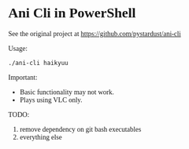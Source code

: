 <div style="font-family:'Comic Sans MS' !important;">

# Ani Cli in PowerShell

See the original project at https://github.com/pystardust/ani-cli

Usage:
```sh
./ani-cli haikyuu
```

Important:
- Basic functionality may not work.
- Plays using VLC only.


TODO:
1. remove dependency on git bash executables
2. everything else
